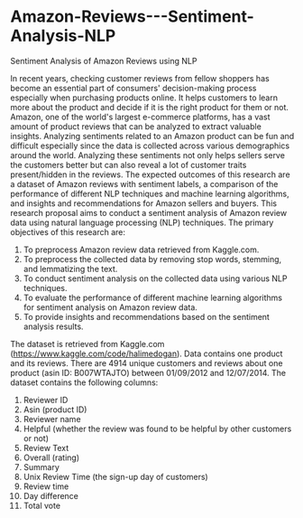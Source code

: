 # Amazon-Reviews---Sentiment-Analysis-NLP
Sentiment Analysis of Amazon Reviews using NLP

In recent years, checking customer reviews from fellow shoppers has become an essential part of consumers' decision-making process especially when purchasing products online. It helps customers to learn more about the product and decide if it is the right product for them or not. Amazon, one of the world's largest e-commerce platforms, has a vast amount of product reviews that can be analyzed to extract valuable insights. Analyzing sentiments related to an Amazon product can be fun and difficult especially since the data is collected across various demographics around the world. Analyzing these sentiments not only helps sellers serve the customers better but can also reveal a lot of customer traits present/hidden in the reviews.
The expected outcomes of this research are a dataset of Amazon reviews with sentiment labels, a comparison of the performance of different NLP techniques and machine learning algorithms, and insights and recommendations for Amazon sellers and buyers.
This research proposal aims to conduct a sentiment analysis of Amazon review data using natural language processing (NLP) techniques. The primary objectives of this research are:
1.	To preprocess Amazon review data retrieved from Kaggle.com.
2.	To preprocess the collected data by removing stop words, stemming, and lemmatizing the text.
3.	To conduct sentiment analysis on the collected data using various NLP techniques.
4.	To evaluate the performance of different machine learning algorithms for sentiment analysis on Amazon review data.
5.	To provide insights and recommendations based on the sentiment analysis results.

The dataset is retrieved from Kaggle.com (https://www.kaggle.com/code/halimedogan).
Data contains one product and its reviews. There are 4914 unique customers and reviews about one product (asin ID: B007WTAJTO) between 01/09/2012 and 12/07/2014. The dataset contains the following columns:
1.	Reviewer ID
2.	Asin (product ID)
3.	Reviewer name
4.	Helpful (whether the review was found to be helpful by other customers or not)
5.	Review Text
6.	Overall (rating)
7.	Summary
8.	Unix Review Time (the sign-up day of customers)
9.	Review time 
10.	Day difference 
11.	Total vote

